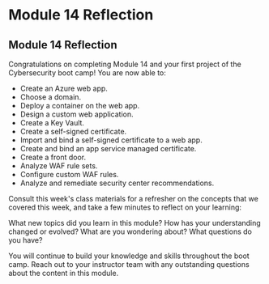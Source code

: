 # Module 14 Reflection

## Module 14 Reflection

Congratulations on completing Module 14 and your first project of the Cybersecurity boot camp! You are now able to:

* Create an Azure web app.
* Choose a domain.
* Deploy a container on the web app.
* Design a custom web application.
* Create a Key Vault.
* Create a self-signed certificate.
* Import and bind a self-signed certificate to a web app.
* Create and bind an app service managed certificate.
* Create a front door.
* Analyze WAF rule sets.
* Configure custom WAF rules.
* Analyze and remediate security center recommendations.

Consult this week's class materials for a refresher on the concepts that we covered this week, and take a few minutes to reflect on your learning:

What new topics did you learn in this module? How has your understanding changed or evolved? What are you wondering about? What questions do you have?

You will continue to build your knowledge and skills throughout the boot camp. Reach out to your instructor team with any outstanding questions about the content in this module.
